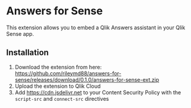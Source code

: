 # Answers for Sense

This extension allows you to embed a Qlik Answers assistant in your Qlik Sense app.

## Installation
1. Download the extension from here: https://github.com/rileymd88/answers-for-sense/releases/download/0.1.0/answers-for-sense-ext.zip
2. Upload the extension to Qlik Cloud
3. Add https://cdn.jsdelivr.net to your Content Security Policy with the `script-src` and `connect-src` directives
